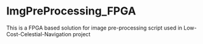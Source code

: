 # ImgPreProcessing_FPGA
This is a FPGA based solution for image pre-processing script used in Low-Cost-Celestial-Navigation project
